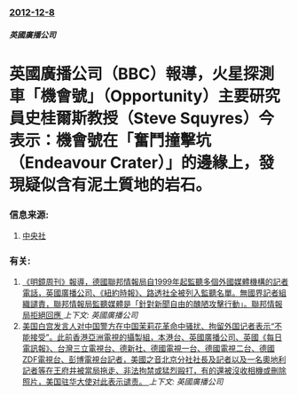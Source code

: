 ### [2012-12-8](/zh/news/2012/12/8/index.md)

##### 英國廣播公司
#  英國廣播公司（BBC）報導，火星探測車「機會號」（Opportunity）主要研究員史桂爾斯教授（Steve Squyres）今表示：機會號在「奮鬥撞擊坑（Endeavour Crater）」的邊緣上，發現疑似含有泥土質地的岩石。




### 信息来源:

1. [中央社](https://web.archive.org/web/20130116045829/http://www.cna.com.tw/News/aIT/201212080221-1.aspx)

### 有关:

1. [《明鏡周刊》報導，德國聯邦情報局自1999年起監聽多個外國媒體機構的記者電話，英國廣播公司、《紐約時報》、路透社全被列入監聽名單。無國界記者組織譴責，聯邦情報局監聽媒體是「針對新聞自由的醜陋攻擊行動」。聯邦情報局拒絕回應 ](/zh/news/2017/02/24/明鏡周刊-報導-德國聯邦情報局自1999年起監聽多個外國媒體機構的記者電話-英國廣播公司-紐約時報-路透社全被列入.md) _上下文: 英國廣播公司_
2. [美国白宫发言人对中国警方在中国茉莉花革命中骚扰、拘留外国记者表示“不能接受”。此前香港亞洲電視的攝製組，本港台、英國廣播公司、英國《每日電訊報》、台灣三立電視台、德新社、德國電視一台、德國電視二台、德國ZDF電視台、彭博電視台記者，美國之音北京分社社長及記者以及一名奧地利記者等在王府井被當局拖走、非法拘禁或猛烈毆打，有的還被沒收相機或刪除照片，美国驻华大使对此表示谴责。 ](/zh/news/2011/03/1/美国白宫发言人对中国警方在中国茉莉花革命中骚扰-拘留外国记者表示-不能接受-此前香港亞洲電視的攝製組-本港台-英國廣播.md) _上下文: 英國廣播公司_
